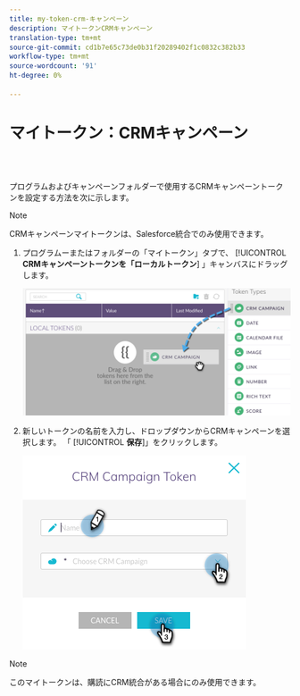 ```yaml
---
title: my-token-crm-キャンペーン
description: マイトークンCRMキャンペーン
translation-type: tm+mt
source-git-commit: cd1b7e65c73de0b31f20289402f1c0832c382b33
workflow-type: tm+mt
source-wordcount: '91'
ht-degree: 0%

---
```



# マイトークン：CRMキャンペーン

<br> 

プログラムおよびキャンペーンフォルダーで使用するCRMキャンペーントークンを設定する方法を次に示します。

>[!NOTE]
>
>CRMキャンペーンマイトークンは、Salesforce統合でのみ使用できます。

1. プログラムーまたはフォルダーの「マイトークン」タブで、 [!UICONTROL **CRMキャンペーントークンを「ローカルトークン**] 」キャンバスにドラッグします。

   ![イメージ1](/help/sky/assets/my-tokens/my-token-crm-campaign/my-token-crm-campaign-1.png)

2. 新しいトークンの名前を入力し、ドロップダウンからCRMキャンペーンを選択します。 「 [!UICONTROL **保存**]」をクリックします。

   ![イメージ2](/help/sky/assets/my-tokens/my-token-crm-campaign/my-token-crm-campaign-2.png)

>[!NOTE]
>
>このマイトークンは、購読にCRM統合がある場合にのみ使用できます。

